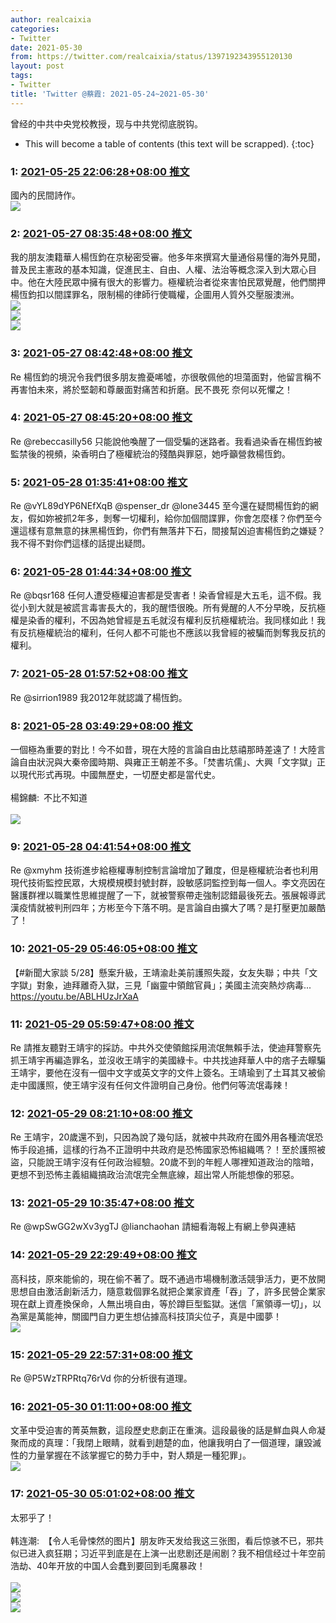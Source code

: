 ```yaml
---
author: realcaixia
categories:
- Twitter
date: 2021-05-30
from: https://twitter.com/realcaixia/status/1397192343955120130
layout: post
tags:
- Twitter
title: 'Twitter @蔡霞: 2021-05-24~2021-05-30'
---
```


曾经的中共中央党校教授，现与中共党彻底脱钩。 

* This will become a table of contents (this text will be scrapped).
{:toc}

### 1: [2021-05-25 22:06:28+08:00 推文](https://twitter.com/realcaixia/status/1397192343955120130)

國內的民間詩作。<br><img style src="https://pbs.twimg.com/media/E2PTB3CWUAMbHTP?format=jpg&name=orig" referrerpolicy="no-referrer">

### 2: [2021-05-27 08:35:48+08:00 推文](https://twitter.com/realcaixia/status/1397713110736244738)

我的朋友澳籍華人楊恆鈞在京秘密受審。他多年來撰寫大量通俗易懂的海外見聞，普及民主憲政的基本知識，促進民主、自由、人權、法治等概念深入到大眾心目中。他在大陸民眾中擁有很大的影響力。極權統治者從來害怕民眾覺醒，他們關押楊恆鈞扣以間諜罪名，限制楊的律師行使職權，企圖用人質外交壓服澳洲。<br><img style src="https://pbs.twimg.com/media/E2WsqVLWYAUE9PA?format=jpg&name=orig" referrerpolicy="no-referrer"><br><img style src="https://pbs.twimg.com/media/E2WsqVKWQAAgjk4?format=jpg&name=orig" referrerpolicy="no-referrer"><br><img style src="https://pbs.twimg.com/media/E2WsqVOXIAIZHPk?format=jpg&name=orig" referrerpolicy="no-referrer">

### 3: [2021-05-27 08:42:48+08:00 推文](https://twitter.com/realcaixia/status/1397714873291784200)

Re 楊恆鈞的境況令我們很多朋友擔憂唏噓，亦很敬佩他的坦蕩面對，他留言稱不再害怕未來，將於堅韌和尊嚴面對痛苦和折磨。民不畏死 奈何以死懼之！

### 4: [2021-05-27 08:45:20+08:00 推文](https://twitter.com/realcaixia/status/1397715510859599873)

Re @rebeccasilly56 只能說他喚醒了一個受騙的迷路者。我看過染香在楊恆鈞被監禁後的視頻，染香明白了極權統治的殘酷與罪惡，她呼籲營救楊恆鈞。

### 5: [2021-05-28 01:35:41+08:00 推文](https://twitter.com/realcaixia/status/1397969773183524864)

Re @vYL89dYP6NEfXqB @spenser_dr @lone3445 至今還在疑問楊恆鈞的網友，假如妳被抓2年多，剝奪一切權利，給你加個間諜罪，你會怎麼樣？你們至今還這樣有意無意的抹黑楊恆鈞，你們有無落井下石，間接幫凶迫害楊恆鈞之嫌疑？我不得不對你們這樣的話提出疑問。

### 6: [2021-05-28 01:44:34+08:00 推文](https://twitter.com/realcaixia/status/1397972009250869248)

Re @bqsr168 任何人遭受極權迫害都是受害者！染香曾經是大五毛，這不假。我從小到大就是被謊言毒害長大的，我的醒悟很晚。所有覺醒的人不分早晚，反抗極權是染香的權利，不因為她曾經是五毛就沒有權利反抗極權統治。我同樣如此！我有反抗極權統治的權利，任何人都不可能也不應該以我曾經的被騙而剝奪我反抗的權利。

### 7: [2021-05-28 01:57:52+08:00 推文](https://twitter.com/realcaixia/status/1397975356666155008)

Re @sirrion1989 我2012年就認識了楊恆鈞。

### 8: [2021-05-28 03:49:29+08:00 推文](https://twitter.com/realcaixia/status/1398003446100512773)

一個極為重要的對比！今不如昔，現在大陸的言論自由比慈禧那時差遠了！大陸言論自由狀況與大秦帝國時期、與雍正王朝差不多。「焚書坑儒」、大興「文字獄」正以現代形式再現。中國無歷史，一切歷史都是當代史。<br><br>楊錦麟: 不比不知道<br><br><img style src="https://pbs.twimg.com/media/E2ZCey9UYAcu06W?format=jpg&name=orig" referrerpolicy="no-referrer">

### 9: [2021-05-28 04:41:54+08:00 推文](https://twitter.com/realcaixia/status/1398016633990430724)

Re @xmyhm 技術進步給極權專制控制言論增加了難度，但是極權統治者也利用現代技術監控民眾，大規模規模封號封群，設敏感詞監控到每一個人。李文亮因在醫護群裡以職業性思維提醒了一下，就被警察帶走強制認錯最後死去。張展報導武漢疫情就被判刑四年；方彬至今下落不明。是言論自由擴大了嗎？是打壓更加嚴酷了！

### 10: [2021-05-29 05:46:05+08:00 推文](https://twitter.com/realcaixia/status/1398395174506663937)

【#新聞大家談 5/28】懸案升級，王靖渝赴美前護照失蹤，女友失聯；中共「文字獄」對象，迪拜離奇入獄，三見「幽靈中領館官員」；美國主流突熱炒病毒... <a href="https://youtu.be/ABLHUzJrXaA" target="_blank" rel="noopener noreferrer">https://youtu.be/ABLHUzJrXaA</a>

### 11: [2021-05-29 05:59:47+08:00 推文](https://twitter.com/realcaixia/status/1398398621683494915)

Re 請推友聽對王靖宇的採訪。中共外交使領館採用流氓無賴手法，使迪拜警察先抓王靖宇再編造罪名，並沒收王靖宇的美國綠卡。中共找迪拜華人中的痞子去矇騙王靖宇，要他在沒有一個中文字或英文字的文件上簽名。王靖瑜到了土耳其又被偷走中國護照，使王靖宇沒有任何文件證明自己身份。他們何等流氓毒辣！

### 12: [2021-05-29 08:21:10+08:00 推文](https://twitter.com/realcaixia/status/1398434204539625473)

Re 王靖宇，20歲還不到，只因為說了幾句話，就被中共政府在國外用各種流氓恐怖手段追捕，這樣的行為不正證明中共政府是恐怖國家恐怖組織嗎？！至於護照被盜，只能說王靖宇沒有任何政治經驗。20歲不到的年輕人哪裡知道政治的陰暗，更想不到恐怖主義組織搞政治流氓完全無底線，超出常人所能想像的邪惡。

### 13: [2021-05-29 10:35:47+08:00 推文](https://twitter.com/realcaixia/status/1398468082344005634)

Re @wpSwGG2wXv3ygTJ @lianchaohan 請細看海報上有網上參與連結

### 14: [2021-05-29 22:29:49+08:00 推文](https://twitter.com/realcaixia/status/1398647773176729601)

高科技，原來能偷的，現在偷不著了。既不通過市場機制激活競爭活力，更不放開思想自由激活創新活力，隨意栽個罪名就把企業家資產「吞」了，許多民營企業家現在獻上資產換保命，人無出境自由，等於蹲巨型監獄。迷信「黨領導一切」，以為黨是萬能神，關國門自力更生想佔據高科技頂尖位子，真是中國夢！<br><img style src="https://pbs.twimg.com/media/E2j-u5ZWYAA4wKU?format=jpg&name=orig" referrerpolicy="no-referrer">

### 15: [2021-05-29 22:57:31+08:00 推文](https://twitter.com/realcaixia/status/1398654742897774601)

Re @P5WzTRPRtq76rVd 你的分析很有道理。

### 16: [2021-05-30 01:11:00+08:00 推文](https://twitter.com/realcaixia/status/1398688334864650242)

文革中受迫害的菁英無數，這段歷史悲劇正在重演。這段最後的話是鮮血與人命凝聚而成的真理：「我閉上眼睛，就看到趙楚的血，他讓我明白了一個道理，讓毀滅性的力量掌握在不該掌握它的勢力手中，對人類是一種犯罪」。<br><img style src="https://pbs.twimg.com/media/E2kjn6MWUAEWbpR?format=jpg&name=orig" referrerpolicy="no-referrer">

### 17: [2021-05-30 05:01:02+08:00 推文](https://twitter.com/realcaixia/status/1398746227290877963)

太邪乎了！<br><br>韩连潮: 【令人毛骨悚然的图片】朋友昨天发给我这三张图，看后惊骇不已，邪共似已进入疯狂期；习近平到底是在上演一出悲剧还是闹剧？我不相信经过十年空前浩劫、40年开放的中国人会蠢到要回到毛魔暴政！<br><br><img style src="https://pbs.twimg.com/media/E2jkL-ZXEAw3bYW?format=jpg&name=orig" referrerpolicy="no-referrer"><br><img style src="https://pbs.twimg.com/media/E2jkL-aWEAEsKGO?format=jpg&name=orig" referrerpolicy="no-referrer"><br><img style src="https://pbs.twimg.com/media/E2jkL-cWQAIgQvR?format=jpg&name=orig" referrerpolicy="no-referrer">

